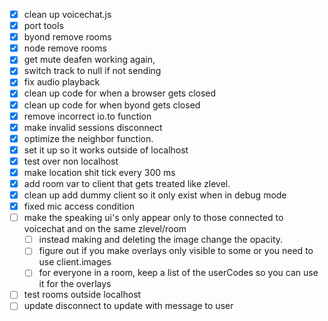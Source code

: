 - [x] clean up voicechat.js
- [x] port tools
- [x] byond remove rooms
- [x] node remove rooms
- [x] get mute deafen working again, 
- [x] switch track to null if not sending
- [x] fix audio playback
- [x] clean up code for when a browser gets closed
- [x] clean up code for when byond gets closed
- [x] remove incorrect io.to function
- [x] make invalid sessions disconnect
- [x] optimize the neighbor function.
- [x] set it up so it works outside of localhost
- [x] test over non localhost
- [x] make location shit tick every 300 ms 
- [x] add room var to client that gets treated like zlevel.
- [x] clean up add dummy client so it only exist when in debug mode
- [x] fixed mic access condition
- [ ] make the speaking ui's only appear only to those connected to voicechat and on the same zlevel/room
    - [ ] instead making and deleting the image change the opacity. 
    - [ ] figure out if you make overlays only visible to some or you need to use client.images
    - [ ] for everyone in a room, keep a list of the userCodes so you can use it for the overlays
- [ ] test rooms outside localhost  
- [ ] update disconnect to update with message to user